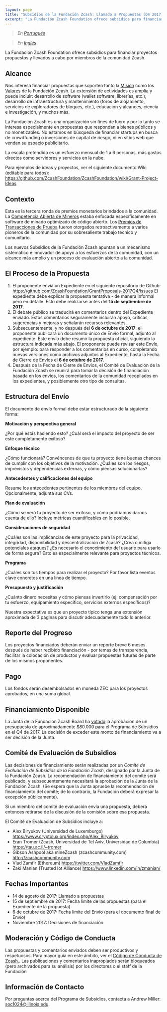 ```yaml
---
layout: page
title: "Subsidios de la Fundación Zcash: Llamado a Propuestas (Q4 2017)"
excerpt: "La Fundación Zcash Foundation ofrece subsidios para financiar proyectos propuestos y llevados a cabo por miembros de la comunidad Zcash."
---
```


> *En [Portugués](index-pt)*

> *En [Inglés](index)*

La Fundación Zcash Foundation ofrece subsidios para financiar proyectos propuestos y llevados a cabo por miembros de la comunidad Zcash.

## Alcance

Nos interesa financiar propuestas que soporten tanto la [Misión](https://github.com/ZcashFoundation/ZcashFoundation/blob/master/MISSION.md) como los [Valores](https://github.com/ZcashFoundation/ZcashFoundation/blob/master/VALUES.md) de la Fundación Zcash. La extensión de actividades es amplia y puede incluir: desarrollo de software (wallet software, librerías, etc.), desarrollo de infraestructura y mantenimiento (foros de alojamiento, servicios de exploradores de bloques, etc.), educación y alcances, ciencia e investigación, y muchos más.

La Fundación Zcash es una organización sin fines de lucro y por lo tanto se interesa especialmente en propuestas que respondan a bienes públicos y no monetizables. No estamos en búsqueda de financiar startups en busca de crowdfunding o inversiones de capital de riesgo, ni en sitios web que vendan su espacio publicitario.

La escala pretendida es un esfuerzo mensual de 1 a 6 personas, más gastos directos como servidores y servicios en la nube.

Para ejemplos de ideas y proyectos, ver el siguiente documento Wiki (editable para todos): https://github.com/ZcashFoundation/ZcashFoundation/wiki/Grant-Project-Ideas

## Contexto

Esta es la tercera ronda de premios monetarios brindados a la comunidad. La [Competencia Abierta de Mineros](https://zcashminers.org/) estaba enfocada específicamente en software de minado optimizado de código abierto. Los [Premios de Transacciones de Prueba](http://z.cash.foundation//blog/test-transactions/) fueron otorgados retroactivamente a varios pioneros de la comunidad por su sobresaliente trabajo técnico y comunitario.

Los nuevos Subsidios de la Fundación Zcash apuntan a un mecanismo sistemático e innovador de apoyo a los esfuerzos de la comunidad, con un alcance más amplio y un proceso de evaluación abierto a la comunidad.

## El Proceso de la Propuesta

1. El proponente enviá un Expediente en el siguiente repositorio de Github: https://github.com/ZcashFoundation/GrantProposals-2017Q4/issues El expediente debe explicar la propuesta tentativa - de manera informal pero en detalle. Esto debe realizarse antes del **15 de septiembre de 2017**.
1. El debate público se traducirá en comentarios dentro del Expediente enviado. Estos comentarios seguramente incluirán apoyo, críticas, sugerencias y mejoras y señalarán recursos relevantes.
1. Subsecuentemente, y no después del **6 de octubre de 2017**: el proponente publicará un documento único de Envío formal, adjunto al expediente. Este envío debe resumir la propuesta oficial, siguiendo la estructura indicada más abajo. El proponente puede revisar este Envío, por ejemplo: para responder a los comentarios en curso, completando nuevas versiones como archivos adjuntos al Expediente, hasta la Fecha de Cierre de Envíos el **6 de octubre de 2017**.
1. Después de la Fecha de Cierre de Envíos, el Comité de Evaluación de la Fundación Zcash se reunirá para tomar la decisión de financiación basada en los envíos, los comentarios de la comunidad recopilados en los expedientes, y posiblemente otro tipo de consultas.

## Estructura del Envío

El documento de envío formal debe estar estructurado de la siguiente forma:

**Motivación y perspectiva general**

¿Por qué estás haciendo esto? ¿Cuál será el impacto del proyecto de ser este completamente exitoso?

**Enfoque técnico**

¿Cómo funcionará? Convéncenos de que tu proyecto tiene buenas chances de cumplir con los objetivos de la motivación. ¿Cuáles son los riesgos, imprevistos y dependencias externas, y cómo piensas solucionarlas?

**Antecedentes y calificaciones del equipo**

Resume los antecedentes pertinentes de los miembros del equipo. Opcionalmente, adjunta sus CVs.

**Plan de evaluación**

¿Cómo se verá tu proyecto de ser exitoso, y cómo podríamos darnos cuenta de ello? Incluye métricas cuantificables en lo posible.

**Consideraciones de seguridad**

¿Cuáles son las implicancias de este proyecto para la privacidad, integridad, disponibilidad y descentralización de Zcash? ¿Crea o mitiga potenciales ataques? ¿Es necesario el conocimiento del usuario para usarlo de forma segura? Esto es especialmente relevante para proyectos técnicos.

**Programa**

¿Cuáles son tus tiempos para realizar el proyecto? Por favor lista eventos clave concretos en una línea de tiempo.

**Presupuesto y justificación**

¿Cuánto dinero necesitas y cómo piensas invertirlo (ej: compensación por tu esfuerzo, equipamiento específico, servicios externos específicos)?

Nuestra expectativa es que un proyecto típico tenga una extensión aproximada de 3 páginas para discutir adecuadamente todo lo anterior.

## Reporte del Progreso

Los proyectos financiados deberán enviar un reporte breve 6 meses después de haber recibido financiación - por temas de transparencia, facilitar la colocación de productos y evaluar propuestas futuras de parte de los mismos proponentes.

## Pago

Los fondos serán desembolsados en moneda ZEC para los proyectos aprobados, en una suma global.

## Financiamiento Disponible

La Junta de la Fundación Zcash Board ha [votado](https://github.com/ZcashFoundation/ZcashFoundation/blob/master/board-documents/minutes/06-09-2017.md) la aprobación de un presupuesto de aproximadamente $80.000 para el Programa de Subsidios en el Q4 de 2017. La decisión de exceder este monto de financiamiento va a ser decisión de la Junta.

## Comité de Evaluación de Subsidios

Las decisiones de financiamiento serán realizadas por un *Comité de Evaluación de Subsidios de la Fundación Zcash*, designado por la Junta de la Fundación Zcash. La recomendación de financiamiento del comité será publicado, y subsecuentemente necesitará la aprobación de la Junta de la Fundación Zcash. (Se espera que la Junta apruebe la recomendación de financiamiento del comité; de lo contrario, la Fundación deberá expresar la excepción públicamente).

Si un miembro del comité de evaluación envía una propuesta, deberá entonces retirarse de la discusión de la comisión sobre esa propuesta.

El Comité de Evaluación de Subsidios incluye a:

* Alex Biryukov (Universidad de Luxemburgo) https://www.cryptolux.org/index.php/Alex_Biryukov
* Eran Tromer (Zcash, Universidad de Tel Aviv, Universidad de Columbia) https://tau.ac.il/~tromer
* Gibson Ashpool aka mineZcash (zcashcommunity.com) http://zcashcommunity.com
* Vlad Zamfir (Ethereum) https://twitter.com/VladZamfir
* Zaki Manian (Trusted Iot Alliance) https://www.linkedin.com/in/zmanian/

## Fechas Importantes

* 14 de agosto de 2017: Llamado a propuestas
* 15 de septiembre de 2017: Fecha límite de las propuestas (para el Expediente de la propuesta)
* 6 de octubre de 2017: Fecha límite del Envío (para el documento final de Envío)
* Noviembre 2017: Decisiones de financiación

## Moderación y Código de Conducta

Las propuestas y comentarios enviados deben ser productivos y respetuosos. Para mayor guía en este ámbito, ver el [Código de Conducta de Zcash.](https://github.com/zcash/zcash/blob/master/code_of_conduct.md). Las publicaciones y comentarios inapropiados serán bloqueados (pero archivados para su análisis) por los directores o el staff de la Fundación

## Información de Contacto

Por preguntas acerca del Programa de Subsidios, contacta a Andrew Miller: soc1024@illinois.edu.
